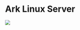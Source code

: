 # Ark Linux Server
![](https://cdn1.epicgames.com/ark/offer/EGS_ARKSurvivalEvolved_StudioWildcard_S1-2560x1440-c316afb7c33a9dfb892eef6b99169e43.jpg)
